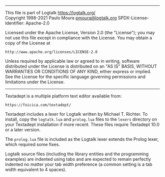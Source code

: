 ________________________________________________________________________

This file is part of Logtalk <https://logtalk.org/>  
Copyright 1998-2021 Paulo Moura <pmoura@logtalk.org>
SPDX-License-Identifier: Apache-2.0

Licensed under the Apache License, Version 2.0 (the "License");
you may not use this file except in compliance with the License.
You may obtain a copy of the License at

    http://www.apache.org/licenses/LICENSE-2.0

Unless required by applicable law or agreed to in writing, software
distributed under the License is distributed on an "AS IS" BASIS,
WITHOUT WARRANTIES OR CONDITIONS OF ANY KIND, either express or implied.
See the License for the specific language governing permissions and
limitations under the License.
________________________________________________________________________


Textadept is a multiple platform text editor available from:

	https://foicica.com/textadept/

Textadept includes a lexer for Logtalk written by Michael T. Richter.
To install, copy the `logtalk.lua` and `prolog.lua` files to the `lexers`
directory on your Textadept installation if more recent. These files
require Textadept 10.0 or a later version.

The `prolog.lua` file is included as the Logtalk lexer extends the Prolog
lexer, which required some fixes.

Logtalk source files (including the library entities and the programming
examples) are indented using tabs and are expected to remain perfectly 
indented no matter your tab width preference (a common setting is a tab
width equivalent to 4 spaces).
